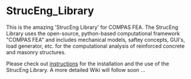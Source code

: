 # StrucEng_Library

This is the amazing 'StrucEng Library' for COMPAS FEA. The StrucEng Library uses the open-source, python-based computational framework "COMPAS FEA" and includes  mechanical models, saftey concepts, GUI's, load generator, etc. for the computational analysis of reinforced concrete and masonry structures. 

Please check out [instructions](https://github.com/kfmResearch-NumericsTeam/StrucEng_Library/blob/main/Sandwichmodel/Example/Tutorial.pdf) for the installation and the use of the StrucEng Library. A more detailed Wiki will follow soon ...

